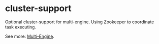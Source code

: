 # cluster-support
Optional cluster-support for multi-engine. Using Zookeeper to coordinate task executing.

See more: [Multi-Engine](https://github.com/wangchongjie/multi-engine/wiki).
